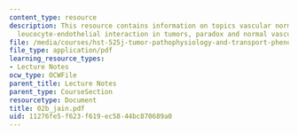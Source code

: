 ```yaml
---
content_type: resource
description: This resource contains information on topics vascular normalization,
  leucocyte-endothelial interaction in tumors, paradox and normal vasculature.
file: /media/courses/hst-525j-tumor-pathophysiology-and-transport-phenomena-fall-2005/11276fe5f623f619ec5844bc870689a0_02b_jain.pdf
file_type: application/pdf
learning_resource_types:
- Lecture Notes
ocw_type: OCWFile
parent_title: Lecture Notes
parent_type: CourseSection
resourcetype: Document
title: 02b_jain.pdf
uid: 11276fe5-f623-f619-ec58-44bc870689a0
---
```

